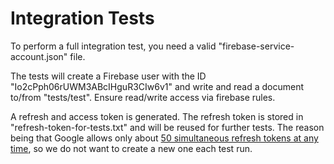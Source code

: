 # Integration Tests

To perform a full integration test, you need a valid "firebase-service-account.json" file.

The tests will create a Firebase user with the ID "Io2cPph06rUWM3ABcIHguR3CIw6v1" and write and read a document to/from "tests/test".
Ensure read/write access via firebase rules.

A refresh and access token is generated.
The refresh token is stored in "refresh-token-for-tests.txt" and will be reused for further tests.
The reason being that Google allows only about [50 simultaneous refresh tokens at any time](https://developers.google.com/identity/protocols/OAuth2#expiration), so we do not want to create a new one each test run.
